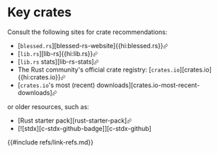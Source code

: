 # Key crates

Consult the following sites for crate recommendations:

- [`blessed.rs`][blessed-rs-website]{{hi:blessed.rs}}⮳
- [`lib.rs`][lib-rs]{{hi:lib.rs}}⮳
- [`lib.rs` stats][lib-rs-stats]⮳
- The Rust community's official crate registry: [`crates.io`][crates.io]{{hi:crates.io}}⮳
- [`crates.io`'s most (recent) downloads][crates.io-most-recent-downloads]⮳

or older resources, such as:

- [Rust starter pack][rust-starter-pack]⮳
- [![stdx][c-stdx-github-badge]][c-stdx-github]

{{#include refs/link-refs.md}}
